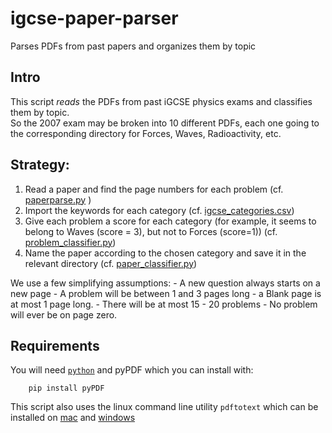 # igcse-paper-parser
Parses PDFs from past papers and organizes them by topic

##  Intro

This script *reads* the PDFs from past iGCSE physics exams and classifies them by topic.  
So the 2007 exam may be broken into 10 different PDFs, each one going to the corresponding directory for Forces, Waves, Radioactivity, etc.

## Strategy:

1. Read a paper and find the page numbers for each problem (cf. [paperparse.py](paperparse.py) )
2. Import the keywords for each category (cf. [igcse_categories.csv](igcse_categories.csv))
3. Give each problem a score for each category (for example, it seems to belong to Waves (score = 3), but not to Forces (score=1)) (cf. [problem_classifier.py](problem_classifier.py))
4. Name the paper according to the chosen category and save it in the relevant directory (cf. [paper_classifier.py](paper_classifier.py))

We use a few simplifying assumptions:
    - A new question always starts on a new page
    - A problem will be between 1 and 3 pages long
    - a Blank page is at most 1 page long.
    - There will be at most 15 - 20 problems
    - No problem will ever be on page zero.

## Requirements

You will need [`python`](https://www.python.org/) and pyPDF which you can install with:

```
    pip install pyPDF
```

This script also uses the linux command line utility `pdftotext` which can be installed on [mac](http://superuser.com/questions/56272/is-the-pdftotext-command-line-tool-for-mac) and [windows](http://www.foolabs.com/xpdf/download.html)

